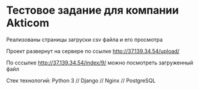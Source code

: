 # Тестовое задание для компании Akticom

Реализованы страницы загруски csv файла и его просмотра

Проект развернут на сервере по ссылке
http://37.139.34.54/upload/

По сссылке http://37.139.34.54/index/9/ можно посмотреть загруженный файл


Стек технологий: Python 3 // Django // Nginx // PostgreSQL
